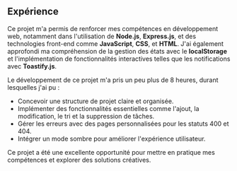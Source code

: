 ## Expérience

Ce projet m'a permis de renforcer mes compétences en développement web, notamment dans l'utilisation de **Node.js**, **Express.js**, et des technologies front-end comme **JavaScript**, **CSS**, et **HTML**. J'ai également approfondi ma compréhension de la gestion des états avec le **localStorage** et l'implémentation de fonctionnalités interactives telles que les notifications avec **Toastify.js**.

Le développement de ce projet m'a pris un peu plus de 8 heures, durant lesquelles j'ai pu :
- Concevoir une structure de projet claire et organisée.
- Implémenter des fonctionnalités essentielles comme l'ajout, la modification, le tri et la suppression de tâches.
- Gérer les erreurs avec des pages personnalisées pour les statuts 400 et 404.
- Intégrer un mode sombre pour améliorer l'expérience utilisateur.

Ce projet a été une excellente opportunité pour mettre en pratique mes compétences et explorer des solutions créatives.

